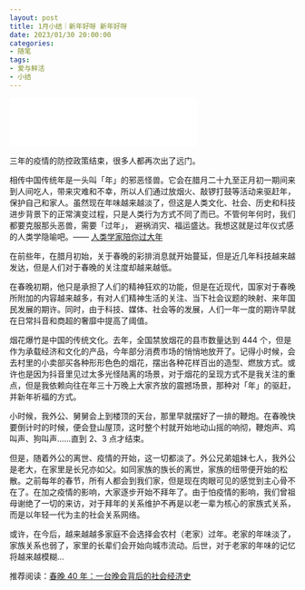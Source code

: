 ```yaml
---
layout: post
title: 1月小结｜新年好呀 新年好呀
date: 2023/01/30 20:00:00
categories:
- 随笔
tags:
- 爱与鲜活
- 小结
---
```


<iframe frameborder="no" border="0" marginwidth="0" marginheight="0" width=330 height=86 src="//music.163.com/outchain/player?type=2&id=2020625653&auto=1&height=66"></iframe>

三年的疫情的防控政策结束，很多人都再次出了远门。

相传中国传统年是一头叫「年」的邪恶怪兽。它会在腊月二十九至正月初一期间来到人间吃人，带来灾难和不幸，所以人们通过放烟火、敲锣打鼓等活动来驱赶年，保护自己和家人。虽然现在年味越来越淡了，但这是人类文化、社会、历史和科技进步背景下的正常演变过程，只是人类行为方式不同了而已。不管何年何时，我们都要克服那头恶兽，需要「过年」， 避祸消灾、福运盛达。我想这就是过年仪式感的人类学隐喻吧。—— [人类学家陪你过大年](https://rizime.substack.com/p/175)

在前些年，在腊月初始，关于春晚的彩排消息就开始蔓延，但是近几年科技越来越发达，但是人们对于春晚的关注度却越来越低。

在春晚初期，他只是承担了人们的精神狂欢的功能，但是在近现代，国家对于春晚所附加的内容越来越多，有对人们精神生活的关注、当下社会议题的映射、来年国民发展的期许。同时，由于科技、媒体、社会等的发展，人们一年一度的期许早就在日常抖音和商超的奢靡中提高了阈值。

烟花爆竹是中国的传统文化。去年，全国禁放烟花的县市数量达到 444 个，但是作为承载经济和文化的产品，今年部分消费市场的悄悄地放开了。记得小时候，会去村里的小卖部买各种形形色色的烟花，摆出各种花样百出的造型、燃放方式。或许也是因为抖音里见过太多光怪陆离的场景，对于烟花的呈现方式不是我关注的重点，但是我依赖向往在年三十万晚上大家齐放的震撼场景，那种对「年」的驱赶，并新年祈福的方式。

小时候，我外公、舅舅会上到楼顶的天台，那里早就摆好了一排的鞭炮。在春晚快要倒计时的时候，便会登山屋顶，这时整个村就开始地动山摇的响彻，鞭炮声、鸡叫声、狗叫声……直到 2、3 点才结束。

但是，随着外公的离世、疫情的开始，这一切都淡了。外公兄弟姐妹七人，我外公是老大，在家里是长兄亦如父。如同家族的族长的离世，家族的纽带便开始的松散。之前每年的春节，所有人都会到我们家，但是现在肉眼可见的感觉到主心骨不在了。在加之疫情的影响，大家逐步开始不拜年了。由于怕疫情的影响，我们曾祖母谢绝了一切的来访，对于拜年的关系维护不再是以老一辈为核心的家族式关系，而是以年轻一代为主的社会关系网络。

或许，在今后，越来越越多家庭不会选择会农村（老家）过年。老家的年味淡了，家族关系也弱了，家里的长辈们会开始向城市流动。后世，对于老家的年味的记忆将越来越模糊…

推荐阅读：[春晚 40 年：一台晚会背后的社会经济史](https://www.xiaoyuzhoufm.com/episode/63c7e7a878910ae65c8dc9c9)
